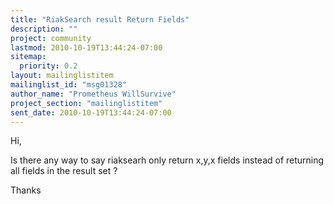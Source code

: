```yaml
---
title: "RiakSearch result Return Fields"
description: ""
project: community
lastmod: 2010-10-19T13:44:24-07:00
sitemap:
  priority: 0.2
layout: mailinglistitem
mailinglist_id: "msg01328"
author_name: "Prometheus WillSurvive"
project_section: "mailinglistitem"
sent_date: 2010-10-19T13:44:24-07:00
---
```



Hi,

Is there any way to say riaksearh only return x,y,x fields instead of 
returning all fields in the result set ? 

Thanks
